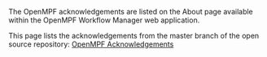 The OpenMPF acknowledgements are listed on the About page available within the OpenMPF Workflow Manager web application.

This page lists the acknowledgements from the master branch of the open source repository:
<a href="../html/Acknowledgements.html" target="_blank">OpenMPF Acknowledgements</a>
